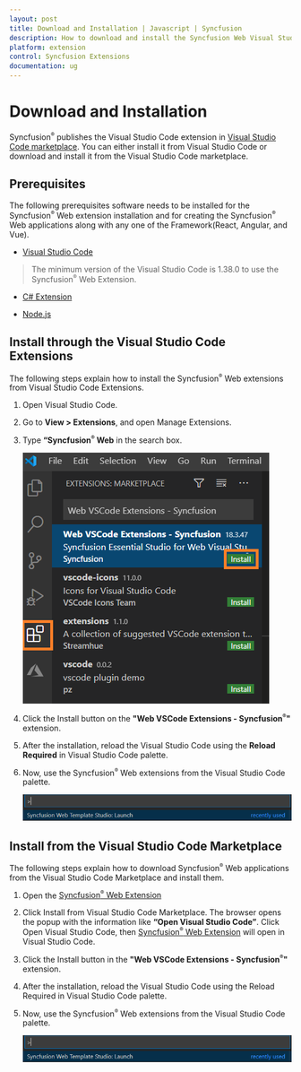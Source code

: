 ```yaml
---
layout: post
title: Download and Installation | Javascript | Syncfusion
description: How to download and install the Syncfusion Web Visual Studio Extensions from Visual Studio Market Place
platform: extension
control: Syncfusion Extensions
documentation: ug
---
```


# Download and Installation

Syncfusion<sup style="font-size:70%">&reg;</sup> publishes the Visual Studio Code extension in [Visual Studio Code marketplace](https://marketplace.visualstudio.com/items?itemName=SyncfusionInc.Angular-VSCode-Extensions). You can either install it from Visual Studio Code or download and install it from the Visual Studio Code marketplace.

## Prerequisites

The following prerequisites software needs to be installed for the Syncfusion<sup style="font-size:70%">&reg;</sup> Web extension installation and for creating the Syncfusion<sup style="font-size:70%">&reg;</sup> Web applications along with any one of the Framework(React, Angular, and Vue).

* [Visual Studio Code](https://code.visualstudio.com/download)

 > The minimum version of the Visual Studio Code is 1.38.0 to use the Syncfusion<sup style="font-size:70%">&reg;</sup> Web Extension.

* [C# Extension](https://marketplace.visualstudio.com/items?itemName=ms-vscode.csharp)

* [Node.js](https://nodejs.org/en/download/)

## Install through the Visual Studio Code Extensions

The following steps explain how to install the Syncfusion<sup style="font-size:70%">&reg;</sup> Web extensions from Visual Studio Code Extensions.

1. Open Visual Studio Code.

2. Go to **View > Extensions**, and open Manage Extensions.

3. Type **“Syncfusion<sup style="font-size:70%">&reg;</sup> Web** in the search box.

     ![Extension](images/Extension.png)

4. Click the Install button on the **"Web VSCode Extensions - Syncfusion<sup style="font-size:70%">&reg;</sup>"** extension.

5. After the installation, reload the Visual Studio Code using the **Reload Required** in Visual Studio Code palette.

6. Now, use the Syncfusion<sup style="font-size:70%">&reg;</sup> Web extensions from the Visual Studio Code palette.

     ![CreateProjectPalette](images/CreateProjectPalette.png)

## Install from the Visual Studio Code Marketplace

The following steps explain how to download Syncfusion<sup style="font-size:70%">&reg;</sup> Web applications from the Visual Studio Code Marketplace and install them.

1. Open the [Syncfusion<sup style="font-size:70%">&reg;</sup> Web Extension](https://marketplace.visualstudio.com/items?itemName=SyncfusionInc.Web-VSCode-Extensions)

2. Click Install from Visual Studio Code Marketplace. The browser opens the popup with the information like **“Open Visual Studio Code”**. Click Open Visual Studio Code, then [Syncfusion<sup style="font-size:70%">&reg;</sup> Web Extension](https://marketplace.visualstudio.com/items?itemName=SyncfusionInc.Angular-VSCode-Extensions) will open in Visual Studio Code.

3. Click the Install button in the **"Web VSCode Extensions - Syncfusion<sup style="font-size:70%">&reg;</sup>"** extension.

4. After the installation, reload the Visual Studio Code using the Reload Required in Visual Studio Code palette.

5. Now, use the Syncfusion<sup style="font-size:70%">&reg;</sup> Web extensions from the Visual Studio Code palette.

     ![CreateProjectPalette](images/CreateProjectPalette.png)